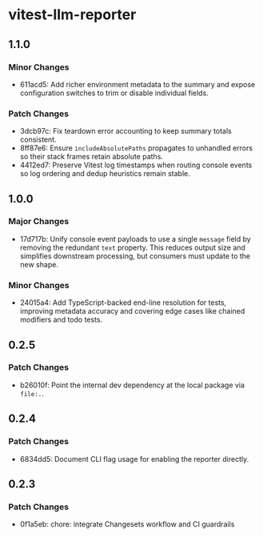 # vitest-llm-reporter

## 1.1.0

### Minor Changes

- 611acd5: Add richer environment metadata to the summary and expose configuration switches to trim or disable individual fields.

### Patch Changes

- 3dcb97c: Fix teardown error accounting to keep summary totals consistent.
- 8ff87e6: Ensure `includeAbsolutePaths` propagates to unhandled errors so their stack frames retain absolute paths.
- 4412ed7: Preserve Vitest log timestamps when routing console events so log ordering and dedup heuristics remain stable.

## 1.0.0

### Major Changes

- 17d717b: Unify console event payloads to use a single `message` field by removing the redundant `text` property. This reduces output size and simplifies downstream processing, but consumers must update to the new shape.

### Minor Changes

- 24015a4: Add TypeScript-backed end-line resolution for tests, improving metadata accuracy and covering edge cases like chained modifiers and todo tests.

## 0.2.5

### Patch Changes

- b26010f: Point the internal dev dependency at the local package via `file:.`.

## 0.2.4

### Patch Changes

- 6834dd5: Document CLI flag usage for enabling the reporter directly.

## 0.2.3

### Patch Changes

- 0f1a5eb: chore: integrate Changesets workflow and CI guardrails
